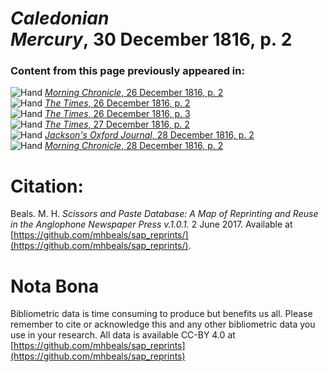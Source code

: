 # *Caledonian Mercury*, 30 December 1816, p. 2  
  
### Content from this page previously appeared in:  
![Hand](http://scissorsandpaste.net/wp-content/uploads/2017/06/smallhandpointer.png) [*Morning Chronicle*, 26 December 1816, p. 2](https://mhbeals.github.io/sap_html/Morning-Chronicle/Morning-Chronicle-26-December-1816-p-2)  
![Hand](http://scissorsandpaste.net/wp-content/uploads/2017/06/smallhandpointer.png) [*The Times*, 26 December 1816, p. 2](https://mhbeals.github.io/sap_html/The-Times/The-Times-26-December-1816-p-2)  
![Hand](http://scissorsandpaste.net/wp-content/uploads/2017/06/smallhandpointer.png) [*The Times*, 26 December 1816, p. 3](https://mhbeals.github.io/sap_html/The-Times/The-Times-26-December-1816-p-3)  
![Hand](http://scissorsandpaste.net/wp-content/uploads/2017/06/smallhandpointer.png) [*The Times*, 27 December 1816, p. 2](https://mhbeals.github.io/sap_html/The-Times/The-Times-27-December-1816-p-2)  
![Hand](http://scissorsandpaste.net/wp-content/uploads/2017/06/smallhandpointer.png) [*Jackson's Oxford Journal*, 28 December 1816, p. 2](https://mhbeals.github.io/sap_html/Jackson's-Oxford-Journal/Jackson's-Oxford-Journal-28-December-1816-p-2)  
![Hand](http://scissorsandpaste.net/wp-content/uploads/2017/06/smallhandpointer.png) [*Morning Chronicle*, 28 December 1816, p. 2](https://mhbeals.github.io/sap_html/Morning-Chronicle/Morning-Chronicle-28-December-1816-p-2)  


# Citation: 

Beals. M. H. *Scissors and Paste Database: A Map of Reprinting and Reuse in the Anglophone Newspaper Press v.1.0.1.* 2 June 2017. Available at [https://github.com/mhbeals/sap_reprints/](https://github.com/mhbeals/sap_reprints/). 

# Nota Bona

Bibliometric data is time consuming to produce but benefits us all. Please remember to cite or acknowledge this and any other bibliometric data you use in your research. All data is available CC-BY 4.0 at [https://github.com/mhbeals/sap_reprints](https://github.com/mhbeals/sap_reprints)